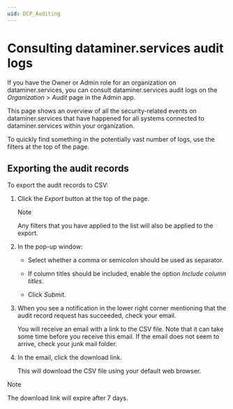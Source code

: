 ```yaml
---
uid: DCP_Auditing
---
```


# Consulting dataminer.services audit logs

If you have the Owner or Admin role for an organization on dataminer.services, you can consult dataminer.services audit logs on the *Organization* > *Audit* page in the Admin app.

This page shows an overview of all the security-related events on dataminer.services that have happened for all systems connected to dataminer.services within your organization.

To quickly find something in the potentially vast number of logs, use the filters at the top of the page.

## Exporting the audit records

<!-- RN 37164 -->

To export the audit records to CSV:

1. Click the *Export* button at the top of the page.

   > [!NOTE]
   > Any filters that you have applied to the list will also be applied to the export.

1. In the pop-up window:

   - Select whether a comma or semicolon should be used as separator.

   - If column titles should be included, enable the option *Include column titles*.

   - Click *Submit*.

1. When you see a notification in the lower right corner mentioning that the audit record request has succeeded, check your email.

   You will receive an email with a link to the CSV file. Note that it can take some time before you receive this email. If the email does not seem to arrive, check your junk mail folder.

1. In the email, click the download link.

   This will download the CSV file using your default web browser.

> [!NOTE]
> The download link will expire after 7 days.

